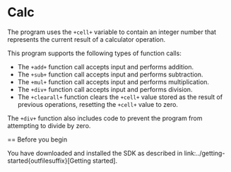 # Calc

The program uses the `+cell+` variable to contain an integer number that represents the current result of a calculator operation. 

This program supports the following types of function calls:

* The `+add+` function call accepts input and performs addition.
* The `+sub+` function call accepts input and performs subtraction.
* The `+mul+` function call accepts input and performs multiplication.
* The `+div+` function call accepts input and performs division.
* The `+clearall+` function clears the `+cell+` value stored as the result of previous operations, resetting the `+cell+` value to zero.

The `+div+` function also includes code to prevent the program from attempting to divide by zero.

== Before you begin

You have downloaded and installed the SDK as described in
link:../getting-started{outfilesuffix}[Getting started].

